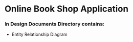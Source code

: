 # Online Book Shop Application 

### In Design Documents Directory contains:
* Entity Relationship Diagram 
